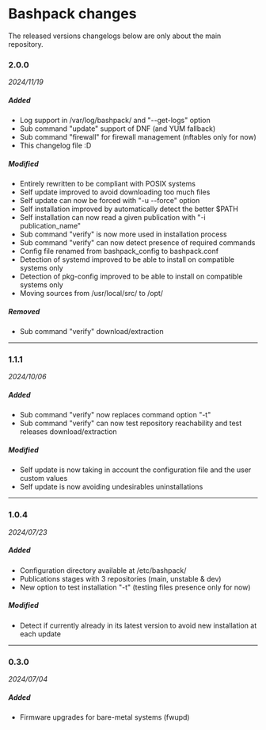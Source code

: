 # Bashpack changes

The released versions changelogs below are only about the main repository.

### 2.0.0
*2024/11/19*
##### Added
- Log support in /var/log/bashpack/ and "--get-logs" option
- Sub command "update" support of DNF (and YUM fallback)
- Sub command "firewall" for firewall management (nftables only for now)
- This changelog file :D

##### Modified
- Entirely rewritten to be compliant with POSIX systems
- Self update improved to avoid downloading too much files
- Self update can now be forced with "-u --force" option 
- Self installation improved by automatically detect the better $PATH
- Self installation can now read a given publication with "-i publication_name" 
- Sub command "verify" is now more used in installation process
- Sub command "verify" can now detect presence of required commands
- Config file renamed from bashpack_config to bashpack.conf
- Detection of systemd improved to be able to install on compatible systems only
- Detection of pkg-config improved to be able to install on compatible systems only
- Moving sources from /usr/local/src/ to /opt/

##### Removed
- Sub command "verify" download/extraction

------------
### 1.1.1
*2024/10/06*
##### Added
- Sub command "verify" now replaces command option "-t"
- Sub command "verify" can now test repository reachability and test releases download/extraction

##### Modified
- Self update is now taking in account the configuration file and the user custom values
- Self update is now avoiding undesirables uninstallations

------------
### 1.0.4
*2024/07/23*
##### Added
- Configuration directory available at /etc/bashpack/
- Publications stages with 3 repositories (main, unstable & dev)
- New option to test installation "-t" (testing files presence only for now)

##### Modified
- Detect if currently already in its latest version to avoid new installation at each update

------------
### 0.3.0
*2024/07/04*
##### Added
- Firmware upgrades for bare-metal systems (fwupd)